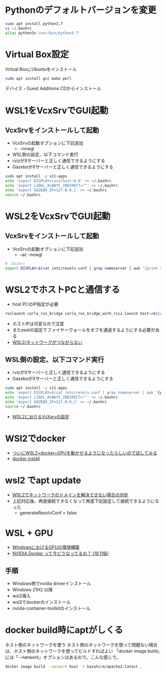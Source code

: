 # Pythonのデフォルトバージョンを変更
```bash
sudo apt install python3.7
vi ~/.bashrc
alias python3='/usr/bin/python3.7'
```

# Virtual Box設定
Virtual BoxにUbuntuをインストール
```bash
sudo apt install gcc make perl
```
デバイス・Guest Additions CDからインストール

# WSL1をVcxSrvでGUI起動

## VcxSrvをインストールして起動
- VcxSrvの起動オプションに下記追加
  - -nowgl
- WSL側の設定、以下コマンド実行
- rvizがXサーバーと正しく通信できるようにする
- GazeboがXサーバーと正しく通信できるようにする
```bash
sudo apt install -y x11-apps
echo 'export DISPLAY=localhost:0.0' >> ~/.bashrc
echo 'export LIBGL_ALWAYS_INDIRECT=""' >> ~/.bashrc
echo 'export GAZEBO_IP=127.0.0.1' >> ~/.bashrc
source ~/.bashrc
```

# WSL2をVcxSrvでGUI起動

## VcxSrvをインストールして起動
- VcxSrvの起動オプションに下記追加
  - -ac -nowgl
```bash
# .bashrc
export DISPLAY=$(cat /etc/resolv.conf | grep nameserver | awk '{print $2}'):0
```

# WSL2でホストPCと通信する
- host PCのIP指定が必要
```bash
roslaunch carla_ros_bridge carla_ros_bridge_with_rviz.launch host:=$(cat /etc/resolv.conf | grep nameserver | awk '{print $2}')
```
- ホストIPは可変なので注意
- またesetの設定でファイヤーウォールをオフを通過するようにする必要がある
- [WSL2/ネットワークがつながらない](https://aquabreath.jp/2020/08/24/wsl2-%E3%83%8D%E3%83%83%E3%83%88%E3%83%AF%E3%83%BC%E3%82%AF%E3%81%8C%E3%81%A4%E3%81%AA%E3%81%8C%E3%82%89%E3%81%AA%E3%81%84/)


## WSL側の設定、以下コマンド実行
- rvizがXサーバーと正しく通信できるようにする
- GazeboがXサーバーと正しく通信できるようにする
```bash
sudo apt install -y x11-apps
echo 'export DISPLAY=$(cat /etc/resolv.conf | grep nameserver | awk '{print $2}'):0' >> ~/.bashrc
echo 'export LIBGL_ALWAYS_INDIRECT=""' >> ~/.bashrc
echo 'export GAZEBO_IP=127.0.0.1' >> ~/.bashrc
source ~/.bashrc
```

- [WSL2におけるVcXsrvの設定](https://qiita.com/ryoi084/items/0dff11134592d0bb895c)

# WSl2でdocker
- [ついにWSL2+docker+GPUを動かせるようになったらしいので試してみる](https://qiita.com/yamatia/items/a70cbb7d8f5101dc76e9)
- [docker install](https://docs.docker.com/engine/install/ubuntu/)

# wsl2 でapt update
- [WSL2でネットワークのドメインを解決できない場合の対処](https://cartman0.hatenablog.com/entry/2020/07/16/WSL2%E3%81%A7%E3%83%8D%E3%83%83%E3%83%88%E3%83%AF%E3%83%BC%E3%82%AF%E3%81%AE%E3%83%89%E3%83%A1%E3%82%A4%E3%83%B3%E3%82%92%E8%A7%A3%E6%B1%BA%E3%81%A7%E3%81%8D%E3%81%AA%E3%81%84%E5%A0%B4%E5%90%88)
- 上記対応後、再度接続できなくなって再度下記設定して接続できるようになった
  - generateResolvConf = false

# WSL + GPU
- [WindowsにおけるGPUの環境構築](https://zenn.dev/kenn/articles/ac128ed2775370)
- [NVIDIA Docker って今どうなってるの？ (19.11版)](https://qiita.com/ksasaki/items/b20a785e1a0f610efa08)

## 手順
- Windows側でnvidia driverインストール
- Windows 21H2 以降
- wsl2導入
- wsl2でdockerのインストール
- nviida-container-toolkitのインストール

# docker build時にaptがしくる
ホスト側のネットワークを使う
ホスト側のネットワークを使って問題ない場合は、ホスト側のネットワークを使ってビルドすればよい
「docker image build」には「--network」オプションはあるので。こんな感じで。
```sh
docker image build --network host -t kazuhira/apache2:latest .
```